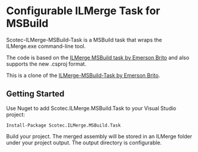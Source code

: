 Configurable ILMerge Task for MSBuild
=====================================


Scotec-ILMerge-MSBuild-Task is a MSBuild task that wraps the ILMerge.exe command-line tool. 

The code is based on the [ILMerge MSBuild task by Emerson Brito](https://github.com/emerbrito/ILMerge-MSBuild-Task) and also supports the new .csproj format.


This is a clone of the [ILMerge-MSBuild-Task by Emerson Brito](https://github.com/emerbrito/ILMerge-MSBuild-Task).

Getting Started
---------------

Use Nuget to add Scotec.ILMerge.MSBuild.Task to your Visual Studio project:

```
Install-Package Scotec.ILMerge.MSBuild.Task
```

Build your project. The merged assembly will be stored in an ILMerge folder under your project output.
The output directory is configurable.
